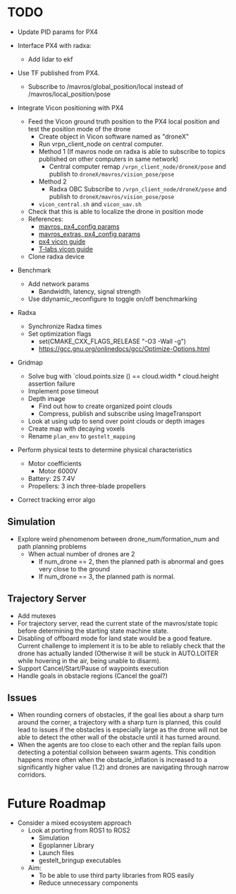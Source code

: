 # TODO
- Update PID params for PX4

- Interface PX4 with radxa:
    - Add lidar to ekf

- Use TF published from PX4. 
    - Subscribe to /mavros/global_position/local instead of /mavros/local_position/pose

- Integrate Vicon positioning with PX4 
    - Feed the Vicon ground truth position to the PX4 local position and test the position mode of the drone
        - Create object in Vicon software named as "droneX"
        - Run vrpn_client_node on central computer.
        - Method 1 (If mavros node on radxa is able to subscribe to topics published on other computers in same network)
            - Central computer remap `/vrpn_client_node/droneX/pose` and publish to `droneX/mavros/vision_pose/pose`
        - Method 2 
            - Radxa OBC Subscribe to `/vrpn_client_node/droneX/pose` and publish to `droneX/mavros/vision_pose/pose`
        - `vicon_central.sh` and `vicon_uav.sh`
    - Check that this is able to localize the drone in position mode
    - References:
        - [mavros, px4_config params](http://wiki.ros.org/mavros)
        - [mavros_extras, px4_config params](http://wiki.ros.org/mavros_extras#vision_pose_estimate)
        - [px4 vicon guide](https://docs.px4.io/main/en/ros/external_position_estimation.html)
        - [T-labs vicon guide](https://tlab-uav.github.io/tech-details/docs/systems/vicon/)
    - Clone radxa device

- Benchmark
    - Add network params 
        - Bandwidth, latency, signal strength
    - Use ddynamic_reconfigure to toggle on/off benchmarking

- Radxa
    - Synchronize Radxa times
    - Set optimization flags
        - set(CMAKE_CXX_FLAGS_RELEASE "-O3 -Wall -g")
        - https://gcc.gnu.org/onlinedocs/gcc/Optimize-Options.html

- Gridmap
    - Solve bug with `cloud.points.size () == cloud.width * cloud.height assertion failure
    - Implement pose timeout
    - Depth image
        - Find out how to create organized point clouds
        - Compress, publish and subscribe using ImageTransport
    - Look at using udp to send over point clouds or depth images
    - Create map with decaying voxels
    - Rename `plan_env` to `gestelt_mapping`

- Perform physical tests to determine physical characteristics
    - Motor coefficients
        - Motor 6000V
    - Battery: 2S 7.4V
    - Propellers: 3 inch three-blade propellers
- Correct tracking error algo

## Simulation
- Explore weird phenomenom between drone_num/formation_num and path planning problems
    - When actual number of drones are 2 
        - If num_drone == 2, then the planned path is abnormal and goes very close to the ground
        - If num_drone == 3, the planned path is normal. 

## Trajectory Server
- Add mutexes
- For trajectory server, read the current state of the mavros/state topic before determining the starting state machine state.
- Disabling of offboard mode for land state would be a good feature. Current challenge to implement it is to be able to reliably check that the drone has actually landed (Otherwise it will be stuck in AUTO.LOITER while hovering in the air, being unable to disarm).
- Support Cancel/Start/Pause of waypoints execution
- Handle goals in obstacle regions (Cancel the goal?)

## Issues
- When rounding corners of obstacles, if the goal lies about a sharp turn around the corner, a trajectory with a sharp turn is planned, this could lead to issues if the obstacles is especially large as the drone will not be able to detect the other wall of the obstacle until it has turned around. 
- When the agents are too close to each other and the replan fails upon detecting a potential collsion between swarm agents. This condition happens more often when the obstacle_inflation is increased to a significantly higher value (1.2) and drones are navigating through narrow corridors.

# Future Roadmap
- Consider a mixed ecosystem approach
    - Look at porting from ROS1 to ROS2
        - Simulation
        - Egoplanner Library
        - Launch files
        - gestelt_bringup executables
    - Aim: 
        - To be able to use third party libraries from ROS easily
        - Reduce unnecessary components
